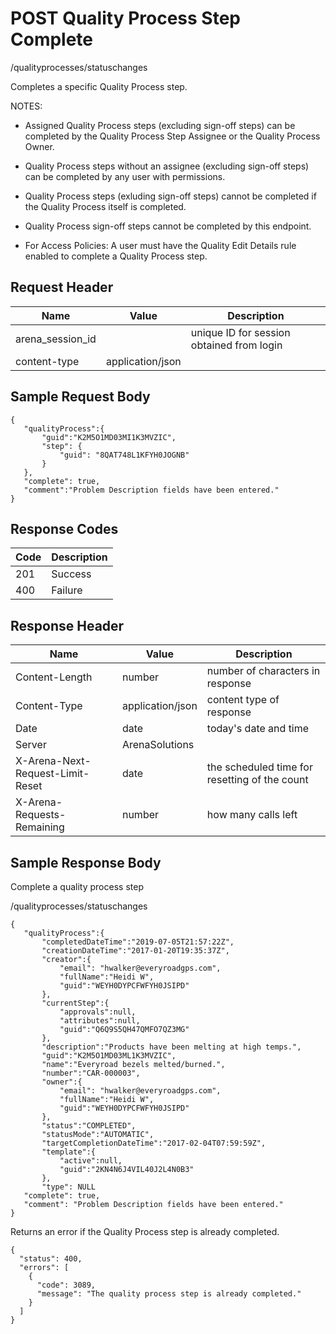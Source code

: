 # POST Quality Process Step Complete


/qualityprocesses/statuschanges

Completes a specific Quality Process step. 

NOTES:

* Assigned Quality Process steps \(excluding sign\-off steps\) can be completed by the Quality Process Step Assignee or the Quality Process Owner.

* Quality Process steps without an assignee \(excluding sign\-off steps\) can be completed by any user with permissions.

* Quality Process steps \(exluding sign\-off steps\) cannot be completed if the Quality Process itself is completed.

* Quality Process sign\-off steps cannot be completed by this endpoint.

* For Access Policies: A user must have the Quality Edit Details rule enabled to complete a Quality Process step.

## Request Header

| Name | Value | Description |
|  --- |  --- |  --- | 
| arena_session_id |   | unique ID for session obtained from login |
| content\-type | application/json |   |

## Sample Request Body
```
{  
   "qualityProcess":{
       "guid":"K2M5O1MD03MI1K3MVZIC",
       "step": {
           "guid": "8QAT748L1KFYH0JOGNB"
       }
   },
   "complete": true,
   "comment":"Problem Description fields have been entered."
}
```
## Response Codes

| Code | Description |
|  --- |  --- | 
| 201 | Success |
| 400 | Failure |

## Response Header

| Name | Value | Description |
|  --- |  --- |  --- | 
| Content\-Length | number | number of characters in response |
| Content\-Type | application/json | content type of response |
| Date | date | today's date and time |
| Server | ArenaSolutions |   |
| X\-Arena\-Next\-Request\-Limit\-Reset  | date | the scheduled time for resetting of the count |
| X\-Arena\-Requests\-Remaining  | number | how many calls left |

## Sample Response Body
Complete a quality process step



/qualityprocesses/statuschanges

```
{
   "qualityProcess":{  
       "completedDateTime":"2019-07-05T21:57:22Z",
       "creationDateTime":"2017-01-20T19:35:37Z",
       "creator":{ 
           "email": "hwalker@everyroadgps.com", 
           "fullName":"Heidi W",
           "guid":"WEYH0DYPCFWFYH0JSIPD"
       },
       "currentStep":{  
           "approvals":null,
           "attributes":null,
           "guid":"Q6Q9S5QH47QMFO7QZ3MG"
       },
       "description":"Products have been melting at high temps.",
       "guid":"K2M5O1MD03ML1K3MVZIC",
       "name":"Everyroad bezels melted/burned.",
       "number":"CAR-000003",
       "owner":{  
           "email": "hwalker@everyroadgps.com",
           "fullName":"Heidi W",
           "guid":"WEYH0DYPCFWFYH0JSIPD"
       },
       "status":"COMPLETED",
       "statusMode":"AUTOMATIC",
       "targetCompletionDateTime":"2017-02-04T07:59:59Z",
       "template":{  
           "active":null,
           "guid":"2KN4N6J4VIL40J2L4N0B3"
       },
       "type": NULL
   "complete": true,
   "comment": "Problem Description fields have been entered."
}
```
Returns an error if the Quality Process step is already completed.



```
{
  "status": 400,
  "errors": [
    {
      "code": 3089,
      "message": "The quality process step is already completed."
    }
  ]
}
```
